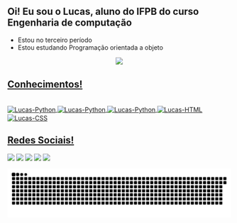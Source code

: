 ## Oi! Eu sou o Lucas, aluno do IFPB do curso Engenharia de computação
- Estou no terceiro período
- Estou estudando Programação orientada a objeto

<div align="center">
  <a href="https://github.com/lucasgomes14">
  <img height="180em" src="https://github-readme-stats.vercel.app/api/top-langs/?username=lucasgomes14&layout=compact&langs_count=7&theme=dark"/>
</div>   
  
## Conhecimentos!
  <div style="display: inline_block"><br>
    <img align="center" alt="Lucas-Python" height="30" widht="40" src="https://cdn.jsdelivr.net/gh/devicons/devicon/icons/python/python-original.svg" />
    <img align="center" alt="Lucas-Python" height="30" widht="40" src="https://cdn.jsdelivr.net/gh/devicons/devicon/icons/c/c-original.svg" />
    <img align="center" alt="Lucas-Python" height="30" widht="40" src="https://cdn.jsdelivr.net/gh/devicons/devicon/icons/cplusplus/cplusplus-original.svg" />
    <img align="center" alt="Lucas-HTML" height="30" widht="40" src="https://cdn.jsdelivr.net/gh/devicons/devicon/icons/html5/html5-original.svg" />
    <img align="center" alt="Lucas-CSS" height="30" widht="40" src="https://cdn.jsdelivr.net/gh/devicons/devicon/icons/css3/css3-original.svg" />

## Redes Sociais!
    
<div> 
  <a href="https://instagram.com/lucas.gomes_14" target="_blank"><img src="https://img.shields.io/badge/-Instagram-%23E4405F?style=for-the-badge&logo=instagram&logoColor=white" target="_blank"></a>
  <a href = "mailto:lucazmatehus14@gmail.com"><img src="https://img.shields.io/badge/-Gmail-%23333?style=for-the-badge&logo=gmail&logoColor=white" target="_blank"></a>
  <a href="www.linkedin.com/in/lucas-matheus-gomes-de-lima-582b52228" target="_blank"><img src="https://img.shields.io/badge/-LinkedIn-%230077B5?style=for-the-badge&logo=linkedin&logoColor=white" target="_blank"></a> 
   <a href="https://www.facebook.com/profile.php?id=100024437228795" target="_blank"><img src="https://img.shields.io/badge/Facebook-1877F2?style=for-the-badge&logo=facebook&logoColor=white" target="_blank"></a>
  <a href="https://twitter.com/LucasGomesL14" target="_blank"><img src="https://img.shields.io/badge/Twitter-1DA1F2?style=for-the-badge&logo=twitter&logoColor=white" target="_blank">
    
   ![Snake animation](https://github.com/lucasgomes14/lucasgomes14/blob/output/github-contribution-grid-snake.svg)
 
</div>
    
    
